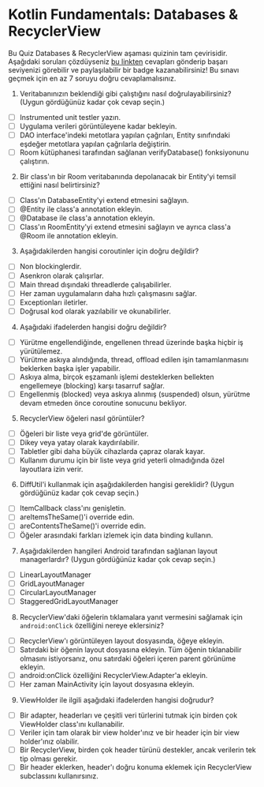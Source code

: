 # Kotlin Fundamentals: Databases & RecyclerView

Bu Quiz Databases & RecyclerView aşaması quizinin tam çevirisidir. Aşağıdaki soruları çözdüyseniz [bu linkten](https://developer.android.com/courses/quizzes/kotlin-fundamentals-seven/kotlin-fundamentals-seven?continue=https%3A%2F%2Fdeveloper.android.com%2Fcourses%2Fpathways%2Fkotlin-fundamentals-seven%23quiz-%2Fcourses%2Fquizzes%2Fkotlin-fundamentals-seven%2Fkotlin-fundamentals-seven)  cevapları gönderip başarı seviyenizi görebilir ve paylaşılabilir bir badge kazanabilirsiniz! Bu sınavı geçmek için en az 7 soruyu doğru cevaplamalısınız.

1. Veritabanınızın beklendiği gibi çalıştığını nasıl doğrulayabilirsiniz? (Uygun gördüğünüz kadar çok cevap seçin.)

- [ ] Instrumented unit testler yazın.
- [ ] Uygulama verileri görüntüleyene kadar bekleyin.
- [ ] DAO interface'indeki metotlara yapılan çağrıları, Entity sınıfındaki eşdeğer metotlara yapılan çağrılarla değiştirin.
- [ ] Room kütüphanesi tarafından sağlanan verifyDatabase() fonksiyonunu çalıştırın.

2. Bir class'ın bir Room veritabanında depolanacak bir Entity'yi temsil ettiğini nasıl belirtirsiniz?

- [ ] Class'ın DatabaseEntity'yi extend etmesini sağlayın.
- [ ] @Entity ile class'a annotation ekleyin.
- [ ] @Database ile class'a annotation ekleyin.
- [ ] Class'ın RoomEntity'yi extend etmesini sağlayın ve ayrıca class'a @Room ile annotation ekleyin.

3. Aşağıdakilerden hangisi coroutinler için doğru değildir?

- [ ] Non blockinglerdir.
- [ ] Asenkron olarak çalışırlar.
- [ ] Main thread dışındaki threadlerde çalışabilirler.
- [ ] Her zaman uygulamaların daha hızlı çalışmasını sağlar.
- [ ] Exceptionları iletirler.
- [ ] Doğrusal kod olarak yazılabilir ve okunabilirler.

4. Aşağıdaki ifadelerden hangisi doğru değildir?

- [ ] Yürütme engellendiğinde, engellenen thread üzerinde başka hiçbir iş yürütülemez.
- [ ] Yürütme askıya alındığında, thread, offload edilen işin tamamlanmasını beklerken başka işler yapabilir.
- [ ] Askıya alma, birçok eşzamanlı işlemi desteklerken bellekten engellemeye (blocking) karşı tasarruf sağlar.
- [ ] Engellenmiş (blocked) veya askıya alınmış (suspended) olsun, yürütme devam etmeden önce coroutine sonucunu bekliyor.

5. RecyclerView öğeleri nasıl görüntüler?

- [ ] Öğeleri bir liste veya grid'de görüntüler.
- [ ] Dikey veya yatay olarak kaydırılabilir.
- [ ] Tabletler gibi daha büyük cihazlarda çapraz olarak kayar.
- [ ] Kullanım durumu için bir liste veya grid yeterli olmadığında özel layoutlara izin verir.

6. DiffUtil'i kullanmak için aşağıdakilerden hangisi gereklidir? (Uygun gördüğünüz kadar çok cevap seçin.)

- [ ] ItemCallback class'ını genişletin.
- [ ] areItemsTheSame()'i override edin.
- [ ] areContentsTheSame()'i override edin.
- [ ] Öğeler arasındaki farkları izlemek için data binding kullanın.

7. Aşağıdakilerden hangileri Android tarafından sağlanan layout managerlardır? (Uygun gördüğünüz kadar çok cevap seçin.)

- [ ] LinearLayoutManager
- [ ] GridLayoutManager
- [ ] CircularLayoutManager
- [ ] StaggeredGridLayoutManager

8. RecyclerView'daki öğelerin tıklamalara yanıt vermesini sağlamak için `android:onClick` özelliğini nereye eklersiniz?

- [ ] RecyclerView'ı görüntüleyen layout dosyasında, öğeye ekleyin.
- [ ] Satırdaki bir öğenin layout dosyasına ekleyin. Tüm öğenin tıklanabilir olmasını istiyorsanız, onu satırdaki öğeleri içeren parent görünüme ekleyin.
- [ ] android:onClick özelliğini RecyclerView.Adapter'a ekleyin.
- [ ] Her zaman MainActivity için layout dosyasına ekleyin.

9. ViewHolder ile ilgili aşağıdaki ifadelerden hangisi doğrudur?

- [ ] Bir adapter, headerları ve çeşitli veri türlerini tutmak için birden çok ViewHolder class'ını kullanabilir.
- [ ] Veriler için tam olarak bir view holder'ınız ve bir header için bir view holder'ınız olabilir.
- [ ] Bir RecyclerView, birden çok header türünü destekler, ancak verilerin tek tip olması gerekir.
- [ ] Bir header eklerken, header'ı doğru konuma eklemek için RecyclerView subclassını kullanırsınız.
